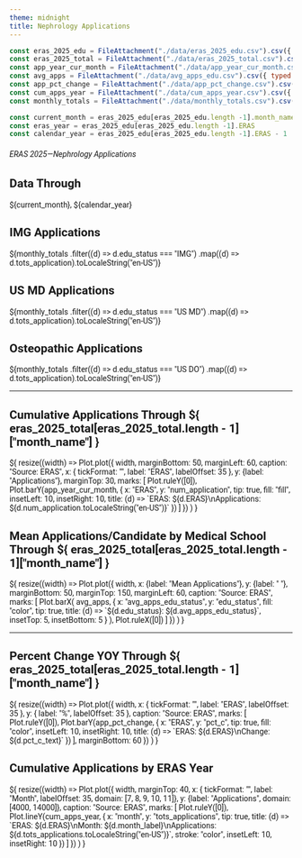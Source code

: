 ```yaml
---
theme: midnight
title: Nephrology Applications
---
```


<!-- 00 Styling -->

<style>
@import url('https://fonts.googleapis.com/css2?family=Roboto:wght@400;700&display=swap');

body {
  font-family: 'Roboto', sans-serif;
}

.observablehq-link-active > a:nth-child(1) {
  color: #0077c8;
}

#observablehq-header {
  background-color: #00468b;
  border-radius: 4px;
 }

.observablehq {
  font-family: 'Roboto', sans-serif;
  font-size: 3em;
}

svg {
  font-family: 'Roboto', sans-serif;
  font-size: 14px;
}

</style>

<!-- 01 Data -->

```js
const eras_2025_edu = FileAttachment("./data/eras_2025_edu.csv").csv({ typed: true});
const eras_2025_total = FileAttachment("./data/eras_2025_total.csv").csv({ typed: true });
const app_year_cur_month = FileAttachment("./data/app_year_cur_month.csv").csv({ typed: true});  
const avg_apps = FileAttachment("./data/avg_apps_edu.csv").csv({ typed: true});
const app_pct_change = FileAttachment("./data/app_pct_change.csv").csv({ typed: true });
const cum_apps_year = FileAttachment("./data/cum_apps_year.csv").csv({ typed: true });
const monthly_totals = FileAttachment("./data/monthly_totals.csv").csv({ typed: true });
```

<!-- 01.01 Current ERAS Year and Application Month -->

```js
const current_month = eras_2025_edu[eras_2025_edu.length -1].month_name
const eras_year = eras_2025_edu[eras_2025_edu.length -1].ERAS
const calendar_year = eras_2025_edu[eras_2025_edu.length -1].ERAS - 1
```

###### ERAS 2025—Nephrology Applications

<!-- 02 Cards Showing Top-Line Application Numbers -->

<div class="grid grid-cols-4">
  <div class="card">
    <h2>Data Through</h2>
    <span class="big">${current_month}, ${calendar_year}
    </span>
  </div>
  <div class="card">
    <h2>IMG Applications</h2>
    <span class="big">${monthly_totals
      .filter((d) => d.edu_status === "IMG")
      .map((d) => d.tots_application).toLocaleString("en-US")}</span>
  </div>
  <div class="card">
    <h2>US MD Applications</h2>
    <span class="big">${monthly_totals
      .filter((d) => d.edu_status === "US MD")
      .map((d) => d.tots_application).toLocaleString("en-US")}</span>
  </div>
  <div class="card">
    <h2>Osteopathic Applications</h2>
    <span class="big">${monthly_totals
      .filter((d) => d.edu_status === "US DO")
      .map((d) => d.tots_application).toLocaleString("en-US")}</span>
  </div>
</div>

---

<!-- 03 Visualizations Row 1 -->

<div class="grid grid-cols-2">
  <div class="card">
  <h2><b>Cumulative Applications Through ${
      eras_2025_total[eras_2025_total.length - 1]["month_name"]
      }</b>
  </h2>
  ${
    resize((width) => Plot.plot({
      width,
      marginBottom: 50,
      marginLeft: 60,
      caption: "Source: ERAS",
       x: { tickFormat: "", label: "ERAS", labelOffset: 35 },
       y: {label: "Applications"},
       marginTop: 30,
      marks: [
        Plot.ruleY([0]),
        Plot.barY(app_year_cur_month, {
          x: "ERAS", 
          y: "num_application",
          tip: true,
          fill: "fill", 
          insetLeft: 10, 
          insetRight: 10,
          title: (d) => `ERAS: ${d.ERAS}\nApplications: ${d.num_application.toLocaleString("en-US")}`
          })
        ]
      })
    )
  }
</div>

  <div class="card">
  <h2>
    <b>Mean Applications/Candidate by Medical School Through ${
      eras_2025_total[eras_2025_total.length - 1]["month_name"]
      }
    </b>
  </h2>
  ${
    resize((width) => Plot.plot({
      width,
      x: {label: "Mean Applications"},
      y: {label: " "},
      marginBottom: 50,
      marginTop: 150,
      marginLeft: 60,
      caption: "Source: ERAS",
      marks: [
        Plot.barX(
          avg_apps,
          {
            x: "avg_apps_edu_status",
            y: "edu_status",
            fill: "color",
            tip: true,
            title: (d) => `${d.edu_status}: ${d.avg_apps_edu_status}`,
            insetTop: 5,
            insetBottom: 5
          }
        ),
        Plot.ruleX([0])  
      ]
      })
    )
  }

</div>
</div>

---

<!-- 04 Visualizations Row 2 -->

<div class="grid grid-cols-2">
  <div class="card">
  <h2>
    <b>
    Percent Change YOY Through ${
      eras_2025_total[eras_2025_total.length - 1]["month_name"]
      }
    </b>
  </h2>
  ${
    resize((width) => Plot.plot({
      width,
      x: { tickFormat: "", label: "ERAS", labelOffset: 35 },
      y: { label: "%", labelOffset: 35 },
      caption: "Source: ERAS",
      marks: [
        Plot.ruleY([0]),
        Plot.barY(app_pct_change, {
          x: "ERAS", 
          y: "pct_c",
          tip: true,
          fill: "color", 
          insetLeft: 10, 
          insetRight: 10,
          title: (d) => `ERAS: ${d.ERAS}\nChange: ${d.pct_c_text}`
        })
      ],
      marginBottom: 60
    })
  )
}

</div>

  <div class="card">
  <h2>
    <b>
    Cumulative Applications by ERAS Year  
    </b>
  </h2>
  ${
    resize((width) => Plot.plot({
      width,
      marginTop: 40,
      x: { tickFormat: "", label: "Month", labelOffset: 35, domain: [7, 8, 9, 10, 11]},
      y: {label: "Applications", domain: [4000, 14000]},
      caption: "Source: ERAS",
      marks: [
        Plot.ruleY([0]),
        Plot.lineY(cum_apps_year, {
          x: "month", 
          y: "tots_applications",
          tip: true,
          title: (d) => `ERAS: ${d.ERAS}\nMonth: ${d.month_label}\nApplications: ${d.tots_applications.toLocaleString("en-US")}`,
          stroke: "color", 
          insetLeft: 10, 
          insetRight: 10
        })
      ]
    })
  )
}

</div>
</div>

